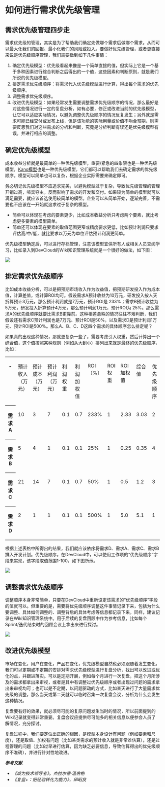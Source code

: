 # 如何进行需求优先级管理<a name="ZH-CN_TOPIC_0224560795"></a>

## 需求优先级管理四步走<a name="section195571956154320"></a>

需求优先级的管理，其实是为了帮助我们确定先做哪个需求后做哪个需求，从而可以最大化我们的回报、最小化我们的风险或投入。要做好优先级管理，或者更直接来说是优先级顺序管理，我们需要做到如下几件事情：

1.  确定优先级模型：优先级看起来像是一个简单直接的值，但实际上它是一个基于多种因素进行综合判断之后得出的一个值，这些因素和判断原则，就是我们所说的优先级模型。
2.  排定需求优先级顺序：将需求代入优先级模型进行计算，得出每个需求的优先级顺序。
3.  调整需求优先级顺序。
4.  改进优先级模型：如果经常发生需要调整需求优先级顺序的情况，那么最好是对这些情况进行一定的复盘分析，如有必要，修正或改进当前的优先级模型，让它可以适应实际情况，以避免调整优先级顺序的情况反复发生；另外就是需求可能已经交付或发布上线，但是该功能的实际用量或价值不吻合预期，则需要反思我们对这些需求的分析和判断，究竟是分析判断有误还是优先级模型有误，并进行相应的调整。

## 确定优先级模型<a name="section1325011307362"></a>

成本收益分析就是最简单的一种优先级模型，重要/紧急的四象限也是一种优先级模型，[Kano模型](https://en.wikipedia.org/wiki/Kano_model)也是一种优先级模型，它们都可以帮助我们去确定需求的优先级顺序。模型可以简单也可以复杂，根据企业实际需要来确定即可。

务必切记优先级模型不应追求完美，以避免模型过于复杂，导致优先级管理的管理开销过高，喧宾夺主，反而影响了需求的开发和交付。如果较为简单的模型就可以满足需要，就应该首选使用较简单的模型。企业可以从简单开始，逐渐完善，不需要也不应该在一开始就追求过于复杂的模型。

-   简单可以体现在考虑的要素更少，比如成本收益分析只考虑两个要素，就比考虑更多要素的模型简单。
-   简单还可以体现在要素的取值范围更窄或精度要求更低，比如预计利润只要求评估高/中/低，就比要求以万元为单位评估预计利润更简单。

优先级模型确定后，可以进行存档管理，注意该模型宜供所有人或相关人员查阅学习，比如录入到DevCloud的Wiki知识管理系统就是一个很好的做法，如下图：

![](figures/05-如何进行需求优先级管理-01.png)

## 排定需求优先级顺序<a name="section1518517364519"></a>

比如成本收益分析，可以是把预期市场收入作为收益值，把预期研发投入作为成本值，计算差值，或计算ROI均可。假设需求A预计收益为10万元，研发投入按人天折算预计3万元，那么预计利润就是7万元，预计ROI是 233%；需求B预计收益为5万元，研发投入折算预计4万元，那么预计利润1万元，预计ROI为 25%。那么需求A的优先级顺序就要比需求B更靠前。这种相差悬殊的情况往往不难判断，我们假设还有需求C预计利润也是7万元、预计ROI是50%，以及需求D是预计利润1万元、预计ROI是500%。那么A、B、C、D这四个需求的具体顺序怎么排定呢？

如果真的出现这种情况，那就更复杂一些了，需要考虑引入权重，然后计算出一个综合值，这个值按照某种规则（例如从大到小）排列出来就是最终的优先级顺序，比如：

<a name="table1646923724316"></a>
<table><tbody><tr id="row373023715437"><th class="firstcol" valign="top" width="9.090909090909092%" id="mcps1.1.12.1.1"><p id="p147303372436"><a name="p147303372436"></a><a name="p147303372436"></a>-</p>
</th>
<td class="cellrowborder" valign="top" width="9.090909090909092%" headers="mcps1.1.12.1.1 "><p id="p11730537104320"><a name="p11730537104320"></a><a name="p11730537104320"></a>预计收入（万元）</p>
</td>
<td class="cellrowborder" valign="top" width="9.090909090909092%" headers="mcps1.1.12.1.1 "><p id="p12730837144312"><a name="p12730837144312"></a><a name="p12730837144312"></a>预计成本（万元）</p>
</td>
<td class="cellrowborder" valign="top" width="9.090909090909092%" headers="mcps1.1.12.1.1 "><p id="p8730193774311"><a name="p8730193774311"></a><a name="p8730193774311"></a>预计利润（万元）</p>
</td>
<td class="cellrowborder" valign="top" width="9.090909090909092%" headers="mcps1.1.12.1.1 "><p id="p12730183713438"><a name="p12730183713438"></a><a name="p12730183713438"></a>利润权重</p>
</td>
<td class="cellrowborder" valign="top" width="9.090909090909092%" headers="mcps1.1.12.1.1 "><p id="p19730203715435"><a name="p19730203715435"></a><a name="p19730203715435"></a>利润加权值</p>
</td>
<td class="cellrowborder" valign="top" width="9.090909090909092%" headers="mcps1.1.12.1.1 "><p id="p18730193784318"><a name="p18730193784318"></a><a name="p18730193784318"></a>ROI（%）</p>
</td>
<td class="cellrowborder" valign="top" width="9.090909090909092%" headers="mcps1.1.12.1.1 "><p id="p573010374437"><a name="p573010374437"></a><a name="p573010374437"></a>ROI权重</p>
</td>
<td class="cellrowborder" valign="top" width="9.090909090909092%" headers="mcps1.1.12.1.1 "><p id="p13730037194313"><a name="p13730037194313"></a><a name="p13730037194313"></a>ROI加权值</p>
</td>
<td class="cellrowborder" valign="top" width="9.090909090909092%" headers="mcps1.1.12.1.1 "><p id="p1173073754315"><a name="p1173073754315"></a><a name="p1173073754315"></a>综合值</p>
</td>
<td class="cellrowborder" valign="top" width="9.090909090909092%" headers="mcps1.1.12.1.1 "><p id="p1473063704312"><a name="p1473063704312"></a><a name="p1473063704312"></a>优先级顺序</p>
</td>
</tr>
<tr id="row8731143710434"><th class="firstcol" valign="top" width="9.090909090909092%" id="mcps1.1.12.2.1"><p id="p18731143716436"><a name="p18731143716436"></a><a name="p18731143716436"></a>需求A</p>
</th>
<td class="cellrowborder" valign="top" width="9.090909090909092%" headers="mcps1.1.12.2.1 "><p id="p2731143734311"><a name="p2731143734311"></a><a name="p2731143734311"></a>10</p>
</td>
<td class="cellrowborder" valign="top" width="9.090909090909092%" headers="mcps1.1.12.2.1 "><p id="p67316378439"><a name="p67316378439"></a><a name="p67316378439"></a>3</p>
</td>
<td class="cellrowborder" valign="top" width="9.090909090909092%" headers="mcps1.1.12.2.1 "><p id="p0731193744316"><a name="p0731193744316"></a><a name="p0731193744316"></a>7</p>
</td>
<td class="cellrowborder" valign="top" width="9.090909090909092%" headers="mcps1.1.12.2.1 "><p id="p2731113712434"><a name="p2731113712434"></a><a name="p2731113712434"></a>0.1</p>
</td>
<td class="cellrowborder" valign="top" width="9.090909090909092%" headers="mcps1.1.12.2.1 "><p id="p9732137164314"><a name="p9732137164314"></a><a name="p9732137164314"></a>0.7</p>
</td>
<td class="cellrowborder" valign="top" width="9.090909090909092%" headers="mcps1.1.12.2.1 "><p id="p9732193720436"><a name="p9732193720436"></a><a name="p9732193720436"></a>233%</p>
</td>
<td class="cellrowborder" valign="top" width="9.090909090909092%" headers="mcps1.1.12.2.1 "><p id="p673283713436"><a name="p673283713436"></a><a name="p673283713436"></a>1</p>
</td>
<td class="cellrowborder" valign="top" width="9.090909090909092%" headers="mcps1.1.12.2.1 "><p id="p273216373438"><a name="p273216373438"></a><a name="p273216373438"></a>2.33</p>
</td>
<td class="cellrowborder" valign="top" width="9.090909090909092%" headers="mcps1.1.12.2.1 "><p id="p187321374436"><a name="p187321374436"></a><a name="p187321374436"></a>3.03</p>
</td>
<td class="cellrowborder" valign="top" width="9.090909090909092%" headers="mcps1.1.12.2.1 "><p id="p57321037114313"><a name="p57321037114313"></a><a name="p57321037114313"></a>2</p>
</td>
</tr>
<tr id="row173218371433"><th class="firstcol" valign="top" width="9.090909090909092%" id="mcps1.1.12.3.1"><p id="p273243764316"><a name="p273243764316"></a><a name="p273243764316"></a>需求B</p>
</th>
<td class="cellrowborder" valign="top" width="9.090909090909092%" headers="mcps1.1.12.3.1 "><p id="p6732143713436"><a name="p6732143713436"></a><a name="p6732143713436"></a>5</p>
</td>
<td class="cellrowborder" valign="top" width="9.090909090909092%" headers="mcps1.1.12.3.1 "><p id="p1773233764310"><a name="p1773233764310"></a><a name="p1773233764310"></a>4</p>
</td>
<td class="cellrowborder" valign="top" width="9.090909090909092%" headers="mcps1.1.12.3.1 "><p id="p1473216371438"><a name="p1473216371438"></a><a name="p1473216371438"></a>1</p>
</td>
<td class="cellrowborder" valign="top" width="9.090909090909092%" headers="mcps1.1.12.3.1 "><p id="p7732143716437"><a name="p7732143716437"></a><a name="p7732143716437"></a>0.1</p>
</td>
<td class="cellrowborder" valign="top" width="9.090909090909092%" headers="mcps1.1.12.3.1 "><p id="p3732113710432"><a name="p3732113710432"></a><a name="p3732113710432"></a>0.1</p>
</td>
<td class="cellrowborder" valign="top" width="9.090909090909092%" headers="mcps1.1.12.3.1 "><p id="p17732103719432"><a name="p17732103719432"></a><a name="p17732103719432"></a>25%</p>
</td>
<td class="cellrowborder" valign="top" width="9.090909090909092%" headers="mcps1.1.12.3.1 "><p id="p1173216375437"><a name="p1173216375437"></a><a name="p1173216375437"></a>1</p>
</td>
<td class="cellrowborder" valign="top" width="9.090909090909092%" headers="mcps1.1.12.3.1 "><p id="p1673213373433"><a name="p1673213373433"></a><a name="p1673213373433"></a>0.25</p>
</td>
<td class="cellrowborder" valign="top" width="9.090909090909092%" headers="mcps1.1.12.3.1 "><p id="p5732637144310"><a name="p5732637144310"></a><a name="p5732637144310"></a>0.35</p>
</td>
<td class="cellrowborder" valign="top" width="9.090909090909092%" headers="mcps1.1.12.3.1 "><p id="p17321437154317"><a name="p17321437154317"></a><a name="p17321437154317"></a>4</p>
</td>
</tr>
<tr id="row9732153764315"><th class="firstcol" valign="top" width="9.090909090909092%" id="mcps1.1.12.4.1"><p id="p14732183724311"><a name="p14732183724311"></a><a name="p14732183724311"></a>需求C</p>
</th>
<td class="cellrowborder" valign="top" width="9.090909090909092%" headers="mcps1.1.12.4.1 "><p id="p157321637154312"><a name="p157321637154312"></a><a name="p157321637154312"></a>21</p>
</td>
<td class="cellrowborder" valign="top" width="9.090909090909092%" headers="mcps1.1.12.4.1 "><p id="p19732173754311"><a name="p19732173754311"></a><a name="p19732173754311"></a>14</p>
</td>
<td class="cellrowborder" valign="top" width="9.090909090909092%" headers="mcps1.1.12.4.1 "><p id="p18732133794314"><a name="p18732133794314"></a><a name="p18732133794314"></a>7</p>
</td>
<td class="cellrowborder" valign="top" width="9.090909090909092%" headers="mcps1.1.12.4.1 "><p id="p17322374436"><a name="p17322374436"></a><a name="p17322374436"></a>0.1</p>
</td>
<td class="cellrowborder" valign="top" width="9.090909090909092%" headers="mcps1.1.12.4.1 "><p id="p673215377435"><a name="p673215377435"></a><a name="p673215377435"></a>0.7</p>
</td>
<td class="cellrowborder" valign="top" width="9.090909090909092%" headers="mcps1.1.12.4.1 "><p id="p15732637194316"><a name="p15732637194316"></a><a name="p15732637194316"></a>50%</p>
</td>
<td class="cellrowborder" valign="top" width="9.090909090909092%" headers="mcps1.1.12.4.1 "><p id="p97321737134315"><a name="p97321737134315"></a><a name="p97321737134315"></a>1</p>
</td>
<td class="cellrowborder" valign="top" width="9.090909090909092%" headers="mcps1.1.12.4.1 "><p id="p167321737174310"><a name="p167321737174310"></a><a name="p167321737174310"></a>0.5</p>
</td>
<td class="cellrowborder" valign="top" width="9.090909090909092%" headers="mcps1.1.12.4.1 "><p id="p173243716430"><a name="p173243716430"></a><a name="p173243716430"></a>1.2</p>
</td>
<td class="cellrowborder" valign="top" width="9.090909090909092%" headers="mcps1.1.12.4.1 "><p id="p1732737134310"><a name="p1732737134310"></a><a name="p1732737134310"></a>3</p>
</td>
</tr>
<tr id="row173218372435"><th class="firstcol" valign="top" width="9.090909090909092%" id="mcps1.1.12.5.1"><p id="p16732143716436"><a name="p16732143716436"></a><a name="p16732143716436"></a>需求D</p>
</th>
<td class="cellrowborder" valign="top" width="9.090909090909092%" headers="mcps1.1.12.5.1 "><p id="p157321237154314"><a name="p157321237154314"></a><a name="p157321237154314"></a>2</p>
</td>
<td class="cellrowborder" valign="top" width="9.090909090909092%" headers="mcps1.1.12.5.1 "><p id="p11732337114318"><a name="p11732337114318"></a><a name="p11732337114318"></a>1</p>
</td>
<td class="cellrowborder" valign="top" width="9.090909090909092%" headers="mcps1.1.12.5.1 "><p id="p10732163744317"><a name="p10732163744317"></a><a name="p10732163744317"></a>1</p>
</td>
<td class="cellrowborder" valign="top" width="9.090909090909092%" headers="mcps1.1.12.5.1 "><p id="p0732737184320"><a name="p0732737184320"></a><a name="p0732737184320"></a>0.1</p>
</td>
<td class="cellrowborder" valign="top" width="9.090909090909092%" headers="mcps1.1.12.5.1 "><p id="p1573215375437"><a name="p1573215375437"></a><a name="p1573215375437"></a>0.1</p>
</td>
<td class="cellrowborder" valign="top" width="9.090909090909092%" headers="mcps1.1.12.5.1 "><p id="p2732143744311"><a name="p2732143744311"></a><a name="p2732143744311"></a>500%</p>
</td>
<td class="cellrowborder" valign="top" width="9.090909090909092%" headers="mcps1.1.12.5.1 "><p id="p47321737104312"><a name="p47321737104312"></a><a name="p47321737104312"></a>1</p>
</td>
<td class="cellrowborder" valign="top" width="9.090909090909092%" headers="mcps1.1.12.5.1 "><p id="p10732163717434"><a name="p10732163717434"></a><a name="p10732163717434"></a>5.0</p>
</td>
<td class="cellrowborder" valign="top" width="9.090909090909092%" headers="mcps1.1.12.5.1 "><p id="p177323371435"><a name="p177323371435"></a><a name="p177323371435"></a>5.1</p>
</td>
<td class="cellrowborder" valign="top" width="9.090909090909092%" headers="mcps1.1.12.5.1 "><p id="p2732937134316"><a name="p2732937134316"></a><a name="p2732937134316"></a>1</p>
</td>
</tr>
</tbody>
</table>

根据上述表格中所得出的结果，我们就应该依序将需求D、需求A、需求C、需求B排入开发计划。优先级顺序，在DevCloud中，可以使用工作项的“优先级顺序”字段来实现，该字段取值范围1-100，如下图所示。

![](figures/05-如何进行需求优先级管理-02.png)

## 调整需求优先级顺序<a name="section165293614146"></a>

调整顺序本身非常简单，只要在DevCloud中重新设定该需求的“优先级顺序”字段的值就可以。但重要的是，需要将优先级顺序调整这件事情记录下来，包括为什么要调整、具体如何调整的、调整背后的具体考虑等信息都记录下来，同样，建议记录在Wiki知识管理系统中。用于后续的复盘回顾中作为参考信息，比如每个Sprint/迭代结束时的回顾会议上拿出来进行探讨。

![](figures/05-如何进行需求优先级管理-03.png)

## 改进优先级模型<a name="section159391421111418"></a>

市场在变化，用户在变化，产品在变化，优先级模型自然也必须跟随着发生变化。我们可以定期或不定期的安排对需求优先级模型进行复盘分析，找出可以改进或优化的点，并跟进落实。可以是定期开展，例如每个月进行一次复盘，把这个月所涉及的需求都拿出来审视，或者是其中有调整过优先级顺序或者出现过问题的需求拿出来审视均可；也可以是不定期，以问题驱动的方式，比如某天进行了大量需求优先级的调整，那么当天或第二天就可以临时召集一次复盘会议，分析为什么会发生这种情况。

复盘要有好的效果，就必须尽可能的复原问题发生当时的情况，所以前面提到的Wiki记录就变得非常重要。复盘会议应提供尽可能多的相关信息以便参会人员了解情况，充分探讨。

复盘过程中，我们要定位出正确的根因，是模型本身设计有问题（例如要素和尺度），还是取值、加权有问题（比如某类需求的预计收入就是非常难估算），还是过程管理的问题（比如过早进行估算，因为缺乏必要信息，导致估算得出的优先级顺序不准确），并进行针对性地改进。

_**参考文献**_

-   _《成为技术领导者》_，_杰拉尔德·温伯格_
-   _《复盘+：把经验转化为能力》_，_邱昭良_

